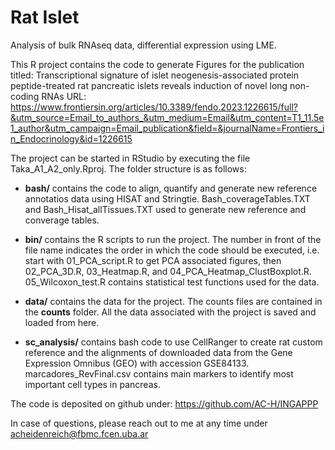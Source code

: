 # Rat Islet
Analysis of bulk RNAseq data, differential expression using LME.

This R project contains the code to generate Figures for the publication titled:
Transcriptional signature of islet neogenesis-associated protein peptide-treated rat pancreatic islets reveals induction of novel long non-coding RNAs
URL:
https://www.frontiersin.org/articles/10.3389/fendo.2023.1226615/full?&utm_source=Email_to_authors_&utm_medium=Email&utm_content=T1_11.5e1_author&utm_campaign=Email_publication&field=&journalName=Frontiers_in_Endocrinology&id=1226615

The project can be started in RStudio by executing the file Taka_A1_A2_only.Rproj. The folder structure is as follows:
- **bash/** contains the code to align, quantify and generate new reference annotatios data using HISAT and Stringtie. Bash_coverageTables.TXT and Bash_Hisat_allTissues.TXT used to generate new reference and converage tables.
    
- **bin/** contains the R scripts to run the project. The number in front of the file name indicates the order in which the code should be executed, i.e. start with 01_PCA_script.R to get PCA associated figures, then 02_PCA_3D.R, 03_Heatmap.R, and 04_PCA_Heatmap_ClustBoxplot.R. 05_Wilcoxon_test.R contains statistical test functions used for the data. 

- **data/** contains the data for the project. The counts files are contained in the **counts** folder. All the data associated with the project is saved and loaded from here.
  
- **sc_analysis/** contains bash code to use CellRanger to create rat custom reference and the alignments of downloaded data from the Gene Expression Omnibus (GEO) with accession GSE84133. marcadores_RevFinal.csv contains main markers to identify most important cell types in pancreas.

The code is deposited on github under: https://github.com/AC-H/INGAPPP

In case of questions, please reach out to me at any time under acheidenreich@fbmc.fcen.uba.ar
